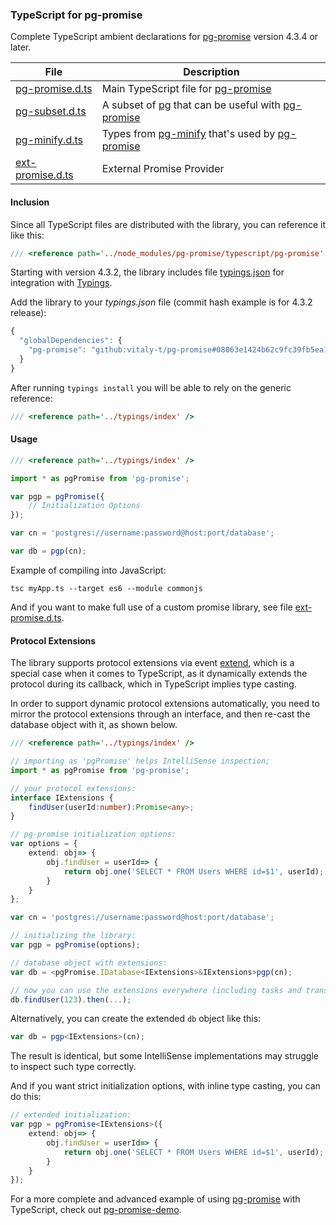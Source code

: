 ### TypeScript for pg-promise

Complete TypeScript ambient declarations for [pg-promise] version 4.3.4 or later.

| File             | Description                      |
|------------------|----------------------------------|
|[pg-promise.d.ts] | Main TypeScript file for [pg-promise]|
|[pg-subset.d.ts]  | A subset of [pg] that can be useful with [pg-promise]|
|[pg-minify.d.ts]  | Types from [pg-minify] that's used by [pg-promise]|
|[ext-promise.d.ts]    | External Promise Provider |

#### Inclusion

Since all TypeScript files are distributed with the library, you can reference it like this: 

```ts
/// <reference path='../node_modules/pg-promise/typescript/pg-promise' />
```

Starting with version 4.3.2, the library includes file [typings.json] for integration with [Typings].

Add the library to your _typings.json_ file (commit hash example is for 4.3.2 release):
```js
{
  "globalDependencies": {
    "pg-promise": "github:vitaly-t/pg-promise#08063e1424b62c9fc39fb5ea1b0a1e3c025b4f2a"
  }
}
```

After running `typings install` you will be able to rely on the generic reference:

```ts
/// <reference path='../typings/index' />
```
 
#### Usage

```ts
/// <reference path='../typings/index' />

import * as pgPromise from 'pg-promise';

var pgp = pgPromise({
    // Initialization Options
});

var cn = 'postgres://username:password@host:port/database';

var db = pgp(cn);
```

Example of compiling into JavaScript:

```
tsc myApp.ts --target es6 --module commonjs
```

And if you want to make full use of a custom promise library, see file [ext-promise.d.ts]. 

#### Protocol Extensions

The library supports protocol extensions via event [extend], which is a special case when it comes to TypeScript,
as it dynamically extends the protocol during its callback, which in TypeScript implies type casting.

In order to support dynamic protocol extensions automatically, you need to mirror the protocol extensions through
an interface, and then re-cast the database object with it, as shown below. 

```ts
/// <reference path='../typings/index' />

// importing as 'pgPromise' helps IntelliSense inspection;
import * as pgPromise from 'pg-promise';

// your protocol extensions:
interface IExtensions {
    findUser(userId:number):Promise<any>;
}

// pg-promise initialization options:
var options = {
    extend: obj=> {
        obj.findUser = userId=> {
            return obj.one('SELECT * FROM Users WHERE id=$1', userId);
        }
    }
};

var cn = 'postgres://username:password@host:port/database';

// initializing the library:
var pgp = pgPromise(options);

// database object with extensions:
var db = <pgPromise.IDatabase<IExtensions>&IExtensions>pgp(cn);

// now you can use the extensions everywhere (including tasks and transactions):
db.findUser(123).then(...);
```

Alternatively, you can create the extended `db` object like this:
```ts
var db = pgp<IExtensions>(cn);
```
The result is identical, but some IntelliSense implementations may struggle to inspect such type correctly.

And if you want strict initialization options, with inline type casting, you can do this:

```ts
// extended initialization:
var pgp = pgPromise<IExtensions>({
    extend: obj=> {
        obj.findUser = userId=> {
            return obj.one('SELECT * FROM Users WHERE id=$1', userId);
        }
    }
});
```

For a more complete and advanced example of using [pg-promise] with TypeScript, check out [pg-promise-demo]. 

[typings.json]:https://github.com/vitaly-t/pg-promise/blob/master/typings.json
[Typings]:https://github.com/typings/typings
[pg-promise-demo]:https://github.com/vitaly-t/pg-promise-demo
[extend]:http://vitaly-t.github.io/pg-promise/global.html#event:extend
[ext-promise.d.ts]:https://github.com/vitaly-t/pg-promise/blob/master/typescript/ext-promise.d.ts
[pg-promise.d.ts]:https://github.com/vitaly-t/pg-promise/blob/master/typescript/pg-promise.d.ts
[pg-minify.d.ts]:https://github.com/vitaly-t/pg-promise/blob/master/typescript/pg-minify.d.ts
[pg-subset.d.ts]:https://github.com/vitaly-t/pg-promise/blob/master/typescript/pg-subset.d.ts
[pg-promise]:https://github.com/vitaly-t/pg-promise
[pg-minify]:https://github.com/vitaly-t/pg-minify
[pg]:https://github.com/brianc/node-postgres
